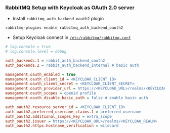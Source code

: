 ### RabbitMQ Setup with Keycloak as OAuth 2.0 server

- Install `rabbitmq_auth_backend_oauth2` plugin
```bash
rabbitmq-plugins enable rabbitmq_auth_backend_oauth2
```
- Setup Keycloak connect in [`/etc/rabbitmq/rabbitmq.conf`](/security/keycloak/keycloak-rabbitmq/rabbitmq.conf)
```ini
# log.console = true
# log.console.level = debug

auth_backends.1 = rabbit_auth_backend_oauth2
auth_backends.2 = rabbit_auth_backend_internal # basic auth

management.oauth_enabled = true
management.oauth_client_id = <KEYCLOAK_CLIENT_ID>
management.oauth_client_secret = <KEYCLOAK_CLIENT_SECRET>
management.oauth_provider_url = https://<KEYCLOAK_URL>/realms/<KEYCLOAK_REALM>
management.oauth_scopes = openid profile
management.oauth_disable_basic_auth = false # enable basic auth

auth_oauth2.resource_server_id = <KEYCLOAK_CLIENT_ID>
auth_oauth2.preferred_username_claims.1 = preferred_username
auth_oauth2.additional_scopes_key = extra_scope
auth_oauth2.issuer = https://<KEYCLOAK_URL>/realms/<KEYCLOAK_REALM>
auth_oauth2.https.hostname_verification = wildcard
```
